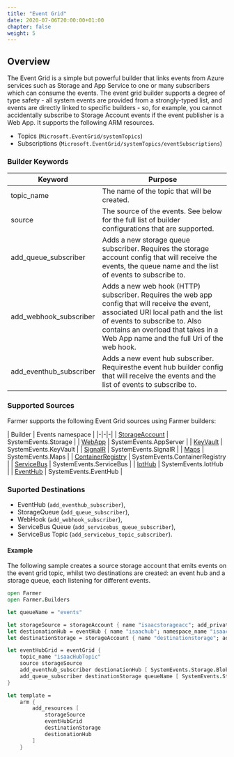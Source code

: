 ```yaml
---
title: "Event Grid"
date: 2020-07-06T20:00:00+01:00
chapter: false
weight: 5
---
```


## Overview
The Event Grid is a simple but powerful builder that links events from Azure services such as Storage and App Service to one or many subscribers which can consume the events. The event grid builder supports a degree of type safety - all system events are provided from a strongly-typed list, and events are directly linked to specific builders - so, for example, you cannot accidentally subscribe to Storage Account events if the event publisher is a Web App. It supports the following ARM resources.

* Topics (`Microsoft.EventGrid/systemTopics`)
* Subscriptions (`Microsoft.EventGrid/systemTopics/eventSubscriptions`)

### Builder Keywords
|  Keyword | Purpose |
|-|-|
| topic_name | The name of the topic that will be created. |
| source | The source of the events. See below for the full list of builder configurations that are supported. |
| add_queue_subscriber | Adds a new storage queue subscriber. Requires the storage account config that will receive the events, the queue name and the list of events to subscribe to. |
| add_webhook_subscriber| Adds a new web hook (HTTP) subscriber. Requires the web app config that will receive the event, associated URI local path and the list of events to subscribe to. Also contains an overload that takes in a Web App name and the full Uri of the web hook. |
| add_eventhub_subscriber| Adds a new event hub subscriber. Requiresthe event hub builder config that will receive the events and the list of events to subscribe to. |

### Supported Sources
Farmer supports the following Event Grid sources using Farmer builders:

| Builder | Events namespace |
|-|-|-|
| [StorageAccount](storage-account) | SystemEvents.Storage |
| [WebApp](web-app) | SystemEvents.AppServer |
| [KeyVault](keyvault) | SystemEvents.KeyVault |
| [SignalR](signalr) | SystemEvents.SignalR |
| [Maps](maps) | SystemEvents.Maps |
| [ContainerRegistry](container-registry) | SystemEvents.ContainerRegistry |
| [ServiceBus](service-bus) | SystemEvents.ServiceBus |
| [IotHub](iot-hub) | SystemEvents.IotHub |
| [EventHub](eventhub) | SystemEvents.EventHub |

### Suported Destinations

* EventHub (`add_eventhub_subscriber`),
* StorageQueue (`add_queue_subscriber`),
* WebHook (`add_webhook_subscriber`),
* ServiceBus Queue (`add_servicebus_queue_subscriber`),
* ServiceBus Topic (`add_servicebus_topic_subscriber`).

#### Example
The following sample creates a source storage account that emits events on the event grid topic, whilst two destinations are created: an event hub and a storage queue, each listening for different events.

```fsharp
open Farmer
open Farmer.Builders

let queueName = "events"

let storageSource = storageAccount { name "isaacstorageacc"; add_private_container "data" }
let destionationHub = eventHub { name "isaachub"; namespace_name "isaacns" }
let destinationStorage = storageAccount { name "destinationstorage"; add_queue queueName; add_private_container "events" }

let eventHubGrid = eventGrid {
    topic_name "isaacHubTopic"
    source storageSource
    add_eventhub_subscriber destionationHub [ SystemEvents.Storage.BlobCreated; SystemEvents.Storage.BlobDeleted ]
    add_queue_subscriber destinationStorage queueName [ SystemEvents.Storage.BlobCreated ]
}

let template =
    arm {
        add_resources [
            storageSource
            eventHubGrid
            destinationStorage
            destionationHub
        ]
    }
```